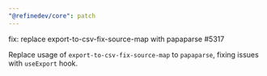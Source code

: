 ```yaml
---
"@refinedev/core": patch
---
```


fix: replace export-to-csv-fix-source-map with papaparse #5317

Replace usage of `export-to-csv-fix-source-map` to `papaparse`, fixing issues with `useExport` hook.
